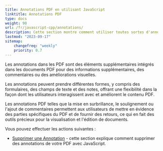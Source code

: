 ```yaml
---
title: Annotations PDF en utilisant JavaScript
linktitle: Annotations PDF
type: docs
weight: 90
url: /fr/javascript-cpp/annotations/
description: Cette section montre comment utiliser toutes sortes d'annotations dans votre fichier PDF avec Aspose.PDF pour JavaScript via C++.
lastmod: "2023-09-17"
sitemap:
    changefreq: "weekly"
    priority: 0.7
---
```


Les annotations dans les PDF sont des éléments supplémentaires intégrés dans les documents PDF pour des informations supplémentaires, des commentaires ou des améliorations visuelles.

Les annotations peuvent prendre différentes formes, y compris des formulaires, des champs de texte et des notes, offrant une flexibilité dans la façon dont les utilisateurs interagissent avec et améliorent le contenu PDF.

Les annotations PDF telles que la mise en surbrillance, le soulignement ou l'ajout de commentaires permettent aux utilisateurs de mettre en évidence des parties spécifiques du PDF et de fournir des retours, ce qui en fait des outils précieux pour la visualisation et l'édition de documents.

Vous pouvez effectuer les actions suivantes :

- [Supprimer une Annotation](/pdf/fr/javascript-cpp/delete-annotation/) - cette section explique comment supprimer des annotations de votre PDF avec JavaScript.